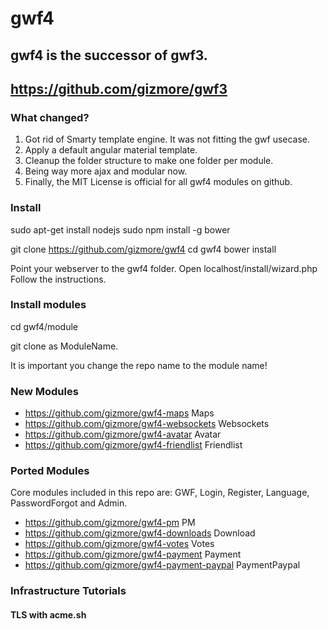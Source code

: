 # gwf4

## gwf4 is the successor of gwf3.

## https://github.com/gizmore/gwf3


### What changed?

1. Got rid of Smarty template engine. It was not fitting the gwf usecase.
2. Apply a default angular material template.
3. Cleanup the folder structure to make one folder per module.
4. Being way more ajax and modular now.
5. Finally, the MIT License is official for all gwf4 modules on github.


### Install

sudo apt-get install nodejs
sudo npm install -g bower

git clone https://github.com/gizmore/gwf4
cd gwf4
bower install

Point your webserver to the gwf4 folder.
Open localhost/install/wizard.php
Follow the instructions.


### Install modules

cd gwf4/module

git clone <repo> as ModuleName.

It is important you change the repo name to the module name!


### New Modules

- https://github.com/gizmore/gwf4-maps         Maps
- https://github.com/gizmore/gwf4-websockets   Websockets
- https://github.com/gizmore/gwf4-avatar       Avatar
- https://github.com/gizmore/gwf4-friendlist   Friendlist


### Ported Modules

Core modules included in this repo are: GWF, Login, Register, Language, PasswordForgot and Admin.

- https://github.com/gizmore/gwf4-pm               PM
- https://github.com/gizmore/gwf4-downloads        Download
- https://github.com/gizmore/gwf4-votes            Votes
- https://github.com/gizmore/gwf4-payment          Payment
- https://github.com/gizmore/gwf4-payment-paypal   PaymentPaypal


### Infrastructure Tutorials

#### TLS with acme.sh


